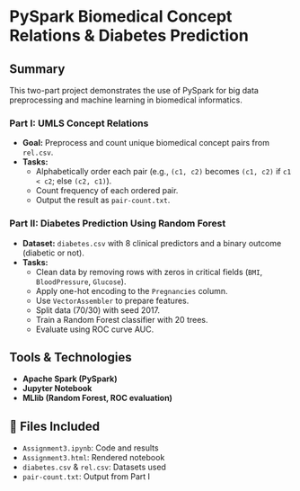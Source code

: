 # PySpark Biomedical Concept Relations & Diabetes Prediction

## Summary
This two-part project demonstrates the use of PySpark for big data preprocessing and machine learning in biomedical informatics.

### Part I: UMLS Concept Relations
- **Goal:** Preprocess and count unique biomedical concept pairs from `rel.csv`.
- **Tasks:**
  - Alphabetically order each pair (e.g., `(c1, c2)` becomes `(c1, c2)` if `c1 < c2`; else `(c2, c1)`).
  - Count frequency of each ordered pair.
  - Output the result as `pair-count.txt`.

### Part II: Diabetes Prediction Using Random Forest
- **Dataset:** `diabetes.csv` with 8 clinical predictors and a binary outcome (diabetic or not).
- **Tasks:**
  - Clean data by removing rows with zeros in critical fields (`BMI`, `BloodPressure`, `Glucose`).
  - Apply one-hot encoding to the `Pregnancies` column.
  - Use `VectorAssembler` to prepare features.
  - Split data (70/30) with seed 2017.
  - Train a Random Forest classifier with 20 trees.
  - Evaluate using ROC curve AUC.

## Tools & Technologies
- **Apache Spark (PySpark)**
- **Jupyter Notebook**
- **MLlib (Random Forest, ROC evaluation)**

## 📁 Files Included
- `Assignment3.ipynb`: Code and results  
- `Assignment3.html`: Rendered notebook  
- `diabetes.csv` & `rel.csv`: Datasets used  
- `pair-count.txt`: Output from Part I  

